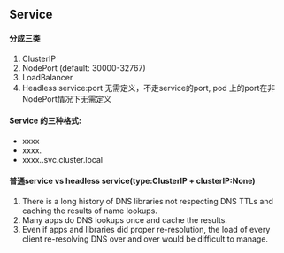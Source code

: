
## Service 
#### 分成三类
1. ClusterIP
2. NodePort (default: 30000-32767)
3. LoadBalancer
4. Headless service:port 无需定义，不走service的port, pod 上的port在非NodePort情况下无需定义
#### Service 的三种格式:
- xxxx
- xxxx.<namespace>
- xxxx.<namespace>.svc.cluster.local
####  普通service vs headless service(type:ClusterIP + clusterIP:None) 
1. There is a long history of DNS libraries not respecting DNS TTLs and caching the results of name lookups.
2. Many apps do DNS lookups once and cache the results.
3. Even if apps and libraries did proper re-resolution, the load of every client re-resolving DNS over and over would be difficult to manage.
